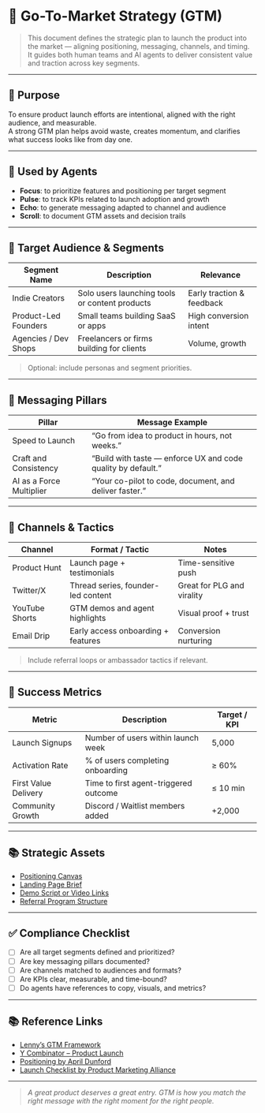 # 🚀 Go-To-Market Strategy (GTM)

> This document defines the strategic plan to launch the product into the market — aligning positioning, messaging, channels, and timing.  
> It guides both human teams and AI agents to deliver consistent value and traction across key segments.

---

## 🎯 Purpose

To ensure product launch efforts are intentional, aligned with the right audience, and measurable.  
A strong GTM plan helps avoid waste, creates momentum, and clarifies what success looks like from day one.

---

## 🧠 Used by Agents

- **Focus**: to prioritize features and positioning per target segment
- **Pulse**: to track KPIs related to launch adoption and growth
- **Echo**: to generate messaging adapted to channel and audience
- **Scroll**: to document GTM assets and decision trails

---

## 🎯 Target Audience & Segments

| Segment Name         | Description                                     | Relevance               |
|----------------------|-------------------------------------------------|--------------------------|
| Indie Creators       | Solo users launching tools or content products  | Early traction & feedback|
| Product-Led Founders | Small teams building SaaS or apps               | High conversion intent   |
| Agencies / Dev Shops | Freelancers or firms building for clients       | Volume, growth           |

> Optional: include personas and segment priorities.

---

## 📣 Messaging Pillars

| Pillar                   | Message Example                                         |
|--------------------------|----------------------------------------------------------|
| Speed to Launch          | “Go from idea to product in hours, not weeks.”           |
| Craft and Consistency    | “Build with taste — enforce UX and code quality by default.” |
| AI as a Force Multiplier | “Your co-pilot to code, document, and deliver faster.”    |

---

## 📡 Channels & Tactics

| Channel        | Format / Tactic                         | Notes                        |
|----------------|------------------------------------------|-------------------------------|
| Product Hunt   | Launch page + testimonials               | Time-sensitive push           |
| Twitter/X      | Thread series, founder-led content       | Great for PLG and virality    |
| YouTube Shorts | GTM demos and agent highlights           | Visual proof + trust          |
| Email Drip     | Early access onboarding + features       | Conversion nurturing          |

> Include referral loops or ambassador tactics if relevant.

---

## 🧪 Success Metrics

| Metric                  | Description                                | Target / KPI                |
|-------------------------|--------------------------------------------|------------------------------|
| Launch Signups          | Number of users within launch week         | 5,000                       |
| Activation Rate         | % of users completing onboarding           | ≥ 60%                       |
| First Value Delivery    | Time to first agent-triggered outcome      | ≤ 10 min                    |
| Community Growth        | Discord / Waitlist members added           | +2,000                      |

---

## 📚 Strategic Assets

- [Positioning Canvas](./positioning.md)
- [Landing Page Brief](./website-copy.md)
- [Demo Script or Video Links](./demos/*.mp4)
- [Referral Program Structure](./growth/referral.md)

---

## ✅ Compliance Checklist

- [ ] Are all target segments defined and prioritized?
- [ ] Are key messaging pillars documented?
- [ ] Are channels matched to audiences and formats?
- [ ] Are KPIs clear, measurable, and time-bound?
- [ ] Do agents have references to copy, visuals, and metrics?

---

## 📚 Reference Links

- [Lenny’s GTM Framework](https://www.lennysnewsletter.com/p/the-ultimate-guide-to-go-to-market)
- [Y Combinator – Product Launch](https://www.ycombinator.com/library/6o-launching)
- [Positioning by April Dunford](https://www.aprildunford.com/positioning-book)
- [Launch Checklist by Product Marketing Alliance](https://www.productmarketingalliance.com/ultimate-product-launch-checklist/)

---

> *A great product deserves a great entry. GTM is how you match the right message with the right moment for the right people.*
